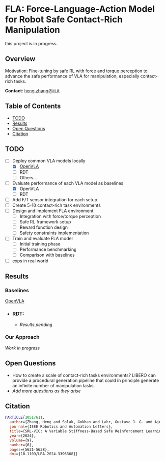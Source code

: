 # FLA: Force-Language-Action Model for Robot Safe Contact-Rich Manipulation
this project is in progress.
## Overview
Motivation: Fine-tuning by safe RL with force and torque perception to advance the safe performance of VLA for manipulation, especially contact-rich tasks.

**Contact**: heng.zhang@iit.it

## Table of Contents
- [TODO](#todo)
- [Results](#results)
- [Open Questions](#open-questions)
- [Citation](#citation)

## TODO
- [ ] Deploy common VLA models locally
    - [x] [OpenVLA](#openvla)
    - [ ] RDT
    - [ ] Others...
- [ ] Evaluate performance of each VLA model as baselines
    - [x] OpenVLA
    - [ ] RDT
- [ ] Add F/T sensor integration for each setup
- [ ] Create 5-10 contact-rich task environments
- [ ] Design and implement FLA environment
    - [ ] Integration with force/torque perception
    - [ ] Safe RL framework setup
    - [ ] Reward function design
    - [ ] Safety constraints implementation
- [ ] Train and evaluate FLA model
    - [ ] Initial training phase
    - [ ] Performance benchmarking
    - [ ] Comparison with baselines
- [ ] exps in real world
## Results
### Baselines
[OpenVLA](https://jack-sherman01.github.io/FLA/)
<!-- - ### OpenVLA-Goal
    | Task | Success | Failure | Success Rate |
    |------|---------|---------|--------------|
    | Pick & Place (Between Plate) | ![](videos/) | ![](videos/drawer_fail.gif) | 50.2% |
    | Pick & Place (Cabinet) | ![](videos/door_success.gif) | ![](videos/door_fail.gif) | 80% |
    | Pick & Place (Stove) | ![](videos/screw_success.gif) | ![](videos/screw_fail.gif) | 60% |
    | Pick & Place (Drawer) | ![](videos/insertion_success.gif) | ![](videos/insertion_fail.gif) | 70% |
    | PickAPlace (cookie_box) | ![](videos/wiping_success.gif) | ![](videos/wiping_fail.gif) | 85% |
- ### OpenVLA-spatial
    | Task | Success | Failure | Success Rate |
    |------|---------|---------|--------------|
    | Pick & Place (Between Plate) | ![](videos/drawer_success.gif) | ![](videos/drawer_fail.gif) | 50.2% |
    | Pick & Place (Cabinet) | ![](videos/door_success.gif) | ![](videos/door_fail.gif) | 80% |
    | Pick & Place (Stove) | ![](videos/screw_success.gif) | ![](videos/screw_fail.gif) | 60% |
    | Pick & Place (Drawer) | ![](videos/insertion_success.gif) | ![](videos/insertion_fail.gif) | 70% |
    | PickAPlace (cookie_box) | ![](videos/wiping_success.gif) | ![](videos/wiping_fail.gif) | 85% | -->
- ### RDT:
    - *Results pending*

### Our Approach
*Work in progress*

## Open Questions
- How to create a scale of contact-rich tasks environments?
LIBERO can provide a procedural generation pipeline that could in principle generate an infinite number of manipulation tasks.
- *Add more questions as they arise*

## Citation
```bibtex
@ARTICLE{10517611,
  author={Zhang, Heng and Solak, Gokhan and Lahr, Gustavo J. G. and Ajoudani, Arash},
  journal={IEEE Robotics and Automation Letters}, 
  title={SRL-VIC: A Variable Stiffness-Based Safe Reinforcement Learning for Contact-Rich Robotic Tasks}, 
  year={2024},
  volume={9},
  number={6},
  pages={5631-5638},
  doi={10.1109/LRA.2024.3396368}}
```